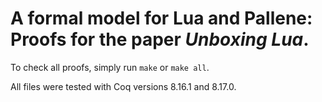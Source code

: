 # A formal model for Lua and Pallene: Proofs for the paper *Unboxing Lua*.

To check all proofs, simply run `make` or `make all`.

All files were tested with Coq versions 8.16.1 and 8.17.0.
